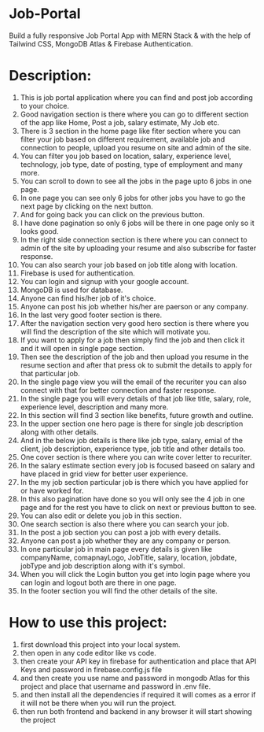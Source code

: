 # Job-Portal
Build a fully responsive Job Portal App with MERN Stack & with the help of  Tailwind CSS, MongoDB Atlas & Firebase Authentication.

# Description:

1. This is job portal application where you can find and post job according to your choice.
2. Good navigation section is there where you can go to different section of the app like Home, Post a job, salary estimate, My Job etc.
3. There is 3 section in the home page like fiter section where you can filter your job based on different requirement, available job and connection to people, upload you resume on site and admin of the site.
4. You can filter you job based on location, salary, experience level, technology, job type, date of posting, type of employment and many more.
5. You can scroll to down to see all the jobs in the page upto 6 jobs in one page.
6. In one page you can see only 6 jobs for other jobs you have to go the next page by clicking on the next button.
7. And for going back you can click on the previous button.
8. I have done pagination so only 6 jobs will be there in one page only so it looks good.
9. In the right side connection section is there where you can connect to admin of the site by uploading your resume and also subscribe for faster response.
10. You can also search your job based on job title along with location.
11. Firebase is used for authentication.
12. You can login and signup with your google account.
13. MongoDB is used for database.
14. Anyone can find his/her job of it's choice.
15. Anyone can post his job whether his/her are paerson or any company.
16. In the last very good footer section is there.
17. After the navigation section very good hero section is there where you will find the description of the site which will motivate you.
18. If you want to apply for a job then simply find the job and then click it and it will open in single page section.
19. Then see the description of the job and then upload you resume in the resume section and after that press ok to submit the details to apply for that particular job.
20. In the single page view you will the email of the recuriter you can also connect with that for better connection and faster response.
21. In the single page you will every details of that job like title, salary, role, experience level, description and many more.
22. In this section will find 3 section like benefits, future growth and outline.
23. In the upper section one hero page is there for single job description along with other details.
24. And in the below job details is there like job type, salary, emial of the client, job description, experience type, job title and other details too.
25. One cover section is there where you can write cover letter to recuriter.
26. In the salary estimate section every job is focused baseed on salary and have placed in grid view for better user experience.
27. In the my job section particular job is there which you have applied for or have worked for.
28. In this also pagination have done so you will only see the 4 job in one page and for the rest you have to click on next or previous button to see.
29. You can also edit or delete you job in this section.
30. One search section is also there where you can search your job.
31. In the post a job section you can post a job with every details.
32. Anyone can post a job whether they are any company or person.
33. In one particular job in main page every details is given like companyName, comapnayLogo, JobTitle, salary, location, jobdate, jobType and job description along with it's symbol.
34. When you will click the Login button you get into login page where you can login and logout both are there in one page.
35. In the footer section you will find the other details of the site.
 




# How to use this project:

1. first download this project into your local system.
2. then open in any code editor like vs code.
3. then create your API key in firebase for authentication and place that API Keys and password in firebase.config.js file
4. and then create you use name and password in mongodb Atlas for this project and place that username and password in .env file.
5. and then install all the dependencies if required it will comes as a error if it will not be there when you will run the project.
6. then run both frontend and backend in any browser it will start showing the project
